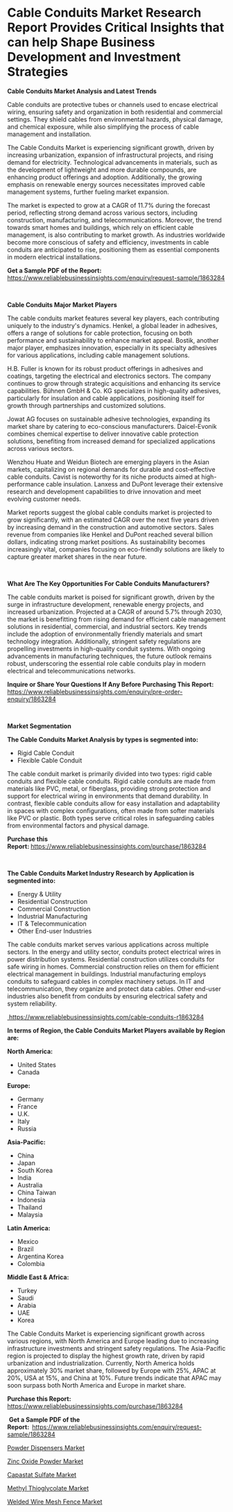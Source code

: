 <p><h1>Cable Conduits Market Research Report Provides Critical Insights that can help Shape Business Development and Investment Strategies</h1></p><p><strong>Cable Conduits Market Analysis and Latest Trends</strong></p>
<p><p>Cable conduits are protective tubes or channels used to encase electrical wiring, ensuring safety and organization in both residential and commercial settings. They shield cables from environmental hazards, physical damage, and chemical exposure, while also simplifying the process of cable management and installation. </p><p>The Cable Conduits Market is experiencing significant growth, driven by increasing urbanization, expansion of infrastructural projects, and rising demand for electricity. Technological advancements in materials, such as the development of lightweight and more durable compounds, are enhancing product offerings and adoption. Additionally, the growing emphasis on renewable energy sources necessitates improved cable management systems, further fueling market expansion.</p><p>The market is expected to grow at a CAGR of 11.7% during the forecast period, reflecting strong demand across various sectors, including construction, manufacturing, and telecommunications. Moreover, the trend towards smart homes and buildings, which rely on efficient cable management, is also contributing to market growth. As industries worldwide become more conscious of safety and efficiency, investments in cable conduits are anticipated to rise, positioning them as essential components in modern electrical installations.</p></p>
<p><strong>Get a Sample PDF of the Report:&nbsp;</strong> <a href="https://www.reliablebusinessinsights.com/enquiry/request-sample/1863284?utm_campaign=2244&utm_medium=2&utm_source=Github&utm_content=ia&utm_term=30012025&utm_id=cable-conduits">https://www.reliablebusinessinsights.com/enquiry/request-sample/1863284</a></p>
<p>&nbsp;</p>
<p><strong>Cable Conduits Major Market Players</strong></p>
<p><p>The cable conduits market features several key players, each contributing uniquely to the industry's dynamics. Henkel, a global leader in adhesives, offers a range of solutions for cable protection, focusing on both performance and sustainability to enhance market appeal. Bostik, another major player, emphasizes innovation, especially in its specialty adhesives for various applications, including cable management solutions.</p><p>H.B. Fuller is known for its robust product offerings in adhesives and coatings, targeting the electrical and electronics sectors. The company continues to grow through strategic acquisitions and enhancing its service capabilities. Bühnen GmbH & Co. KG specializes in high-quality adhesives, particularly for insulation and cable applications, positioning itself for growth through partnerships and customized solutions.</p><p>Jowat AG focuses on sustainable adhesive technologies, expanding its market share by catering to eco-conscious manufacturers. Daicel-Evonik combines chemical expertise to deliver innovative cable protection solutions, benefiting from increased demand for specialized applications across various sectors.</p><p>Wenzhou Huate and Weidun Biotech are emerging players in the Asian markets, capitalizing on regional demands for durable and cost-effective cable conduits. Cavist is noteworthy for its niche products aimed at high-performance cable insulation. Lanxess and DuPont leverage their extensive research and development capabilities to drive innovation and meet evolving customer needs.</p><p>Market reports suggest the global cable conduits market is projected to grow significantly, with an estimated CAGR over the next five years driven by increasing demand in the construction and automotive sectors. Sales revenue from companies like Henkel and DuPont reached several billion dollars, indicating strong market positions. As sustainability becomes increasingly vital, companies focusing on eco-friendly solutions are likely to capture greater market shares in the near future.</p></p>
<p>&nbsp;</p>
<p><strong>What Are The Key Opportunities For Cable Conduits Manufacturers?</strong></p>
<p><p>The cable conduits market is poised for significant growth, driven by the surge in infrastructure development, renewable energy projects, and increased urbanization. Projected at a CAGR of around 5.7% through 2030, the market is benefitting from rising demand for efficient cable management solutions in residential, commercial, and industrial sectors. Key trends include the adoption of environmentally friendly materials and smart technology integration. Additionally, stringent safety regulations are propelling investments in high-quality conduit systems. With ongoing advancements in manufacturing techniques, the future outlook remains robust, underscoring the essential role cable conduits play in modern electrical and telecommunications networks.</p></p>
<p><strong>Inquire or Share Your Questions If Any Before Purchasing This Report:</strong> <a href="https://www.reliablebusinessinsights.com/enquiry/pre-order-enquiry/1863284?utm_campaign=2244&utm_medium=2&utm_source=Github&utm_content=ia&utm_term=30012025&utm_id=cable-conduits">https://www.reliablebusinessinsights.com/enquiry/pre-order-enquiry/1863284</a></p>
<p>&nbsp;</p>
<p><strong>Market Segmentation</strong></p>
<p><strong>The Cable Conduits Market Analysis by types is segmented into:</strong></p>
<p><ul><li>Rigid Cable Conduit</li><li>Flexible Cable Conduit</li></ul></p>
<p><p>The cable conduit market is primarily divided into two types: rigid cable conduits and flexible cable conduits. Rigid cable conduits are made from materials like PVC, metal, or fiberglass, providing strong protection and support for electrical wiring in environments that demand durability. In contrast, flexible cable conduits allow for easy installation and adaptability in spaces with complex configurations, often made from softer materials like PVC or plastic. Both types serve critical roles in safeguarding cables from environmental factors and physical damage.</p></p>
<p><strong>Purchase this Report:&nbsp;</strong><a href="https://www.reliablebusinessinsights.com/purchase/1863284?utm_campaign=2244&utm_medium=2&utm_source=Github&utm_content=ia&utm_term=30012025&utm_id=cable-conduits">https://www.reliablebusinessinsights.com/purchase/1863284</a></p>
<p>&nbsp;</p>
<p><strong>The Cable Conduits Market Industry Research by Application is segmented into:</strong></p>
<p><ul><li>Energy & Utility</li><li>Residential Construction</li><li>Commercial Construction</li><li>Industrial Manufacturing</li><li>IT & Telecommunication</li><li>Other End-user Industries</li></ul></p>
<p><p>The cable conduits market serves various applications across multiple sectors. In the energy and utility sector, conduits protect electrical wires in power distribution systems. Residential construction utilizes conduits for safe wiring in homes. Commercial construction relies on them for efficient electrical management in buildings. Industrial manufacturing employs conduits to safeguard cables in complex machinery setups. In IT and telecommunication, they organize and protect data cables. Other end-user industries also benefit from conduits by ensuring electrical safety and system reliability.</p></p>
<p><a href="https://www.reliablebusinessinsights.com/cable-conduits-r1863284?utm_campaign=2244&utm_medium=2&utm_source=Github&utm_content=ia&utm_term=30012025&utm_id=cable-conduits">&nbsp;https://www.reliablebusinessinsights.com/cable-conduits-r1863284</a></p>
<p><strong>In terms of Region, the Cable Conduits Market Players available by Region are:</strong></p>
<p>
    <p> <strong> North America: </strong>
        <ul>
            <li>United States</li>
            <li>Canada</li>
        </ul>
        </p> 
    <p> <strong> Europe: </strong>
        <ul>
            <li>Germany</li>
            <li>France</li>
            <li>U.K.</li>
            <li>Italy</li>
            <li>Russia</li>
        </ul>
        </p> 
    <p> <strong> Asia-Pacific: </strong>
        <ul>
            <li>China</li>
            <li>Japan</li>
            <li>South Korea</li>
            <li>India</li>
            <li>Australia</li>
            <li>China Taiwan</li>
            <li>Indonesia</li>
            <li>Thailand</li>
            <li>Malaysia</li>
        </ul>
        </p> 
    <p> <strong> Latin America: </strong>
        <ul>
            <li>Mexico</li>
            <li>Brazil</li>
            <li>Argentina Korea</li>
            <li>Colombia</li>
        </ul>
        </p> 
    <p> <strong> Middle East & Africa: </strong>
        <ul>
            <li>Turkey</li>
            <li>Saudi</li>
            <li>Arabia</li>
            <li>UAE</li>
            <li>Korea</li>
        </ul>
    </p>
    </p>
<p><p>The Cable Conduits Market is experiencing significant growth across various regions, with North America and Europe leading due to increasing infrastructure investments and stringent safety regulations. The Asia-Pacific region is projected to display the highest growth rate, driven by rapid urbanization and industrialization. Currently, North America holds approximately 30% market share, followed by Europe with 25%, APAC at 20%, USA at 15%, and China at 10%. Future trends indicate that APAC may soon surpass both North America and Europe in market share.</p></p>
<p><strong>Purchase this Report: </strong><a href="https://www.reliablebusinessinsights.com/purchase/1863284?utm_campaign=2244&utm_medium=2&utm_source=Github&utm_content=ia&utm_term=30012025&utm_id=cable-conduits">https://www.reliablebusinessinsights.com/purchase/1863284</a></p>
<p>&nbsp;<strong>Get a Sample PDF of the Report:&nbsp;&nbsp;</strong><a href="https://www.reliablebusinessinsights.com/enquiry/request-sample/1863284?utm_campaign=2244&utm_medium=2&utm_source=Github&utm_content=ia&utm_term=30012025&utm_id=cable-conduits">https://www.reliablebusinessinsights.com/enquiry/request-sample/1863284</a></p>
<p><strong></strong></p>
<p><p><a href="https://www.linkedin.com/pulse/why-powder-dispensers-market-set-53-growth-2032-top-trends-key-ndehf?utm_campaign=2244&utm_medium=2&utm_source=Github&utm_content=ia&utm_term=30012025&utm_id=cable-conduits">Powder Dispensers Market</a></p><p><a href="https://github.com/leyesamilej/Market-Research-Report-List-1/blob/main/zinc-oxide-powder-market.md?utm_campaign=2244&utm_medium=2&utm_source=Github&utm_content=ia&utm_term=30012025&utm_id=cable-conduits">Zinc Oxide Powder Market</a></p><p><a href="https://www.linkedin.com/pulse/market-dynamics-capastat-sulfate-key-trends-macroeconomic-iaqkf?utm_campaign=2244&utm_medium=2&utm_source=Github&utm_content=ia&utm_term=30012025&utm_id=cable-conduits">Capastat Sulfate Market</a></p><p><a href="https://github.com/ChiragRP21/Market-Research-Report-List-7/blob/main/methyl-thioglycolate-market.md?utm_campaign=2244&utm_medium=2&utm_source=Github&utm_content=ia&utm_term=30012025&utm_id=cable-conduits">Methyl Thioglycolate Market</a></p><p><a href="https://www.linkedin.com/pulse/welded-wire-mesh-fence-industry-forecast-future-growth-fniff?utm_campaign=2244&utm_medium=2&utm_source=Github&utm_content=ia&utm_term=30012025&utm_id=cable-conduits">Welded Wire Mesh Fence Market</a></p></p>